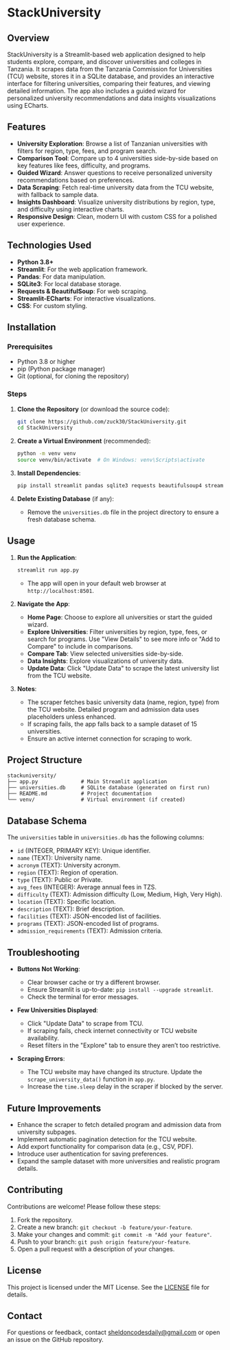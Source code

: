 # StackUniversity

## Overview

StackUniversity is a Streamlit-based web application designed to help students explore, compare, and discover universities and colleges in Tanzania. It scrapes data from the Tanzania Commission for Universities (TCU) website, stores it in a SQLite database, and provides an interactive interface for filtering universities, comparing their features, and viewing detailed information. The app also includes a guided wizard for personalized university recommendations and data insights visualizations using ECharts.

## Features

- **University Exploration**: Browse a list of Tanzanian universities with filters for region, type, fees, and program search.
- **Comparison Tool**: Compare up to 4 universities side-by-side based on key features like fees, difficulty, and programs.
- **Guided Wizard**: Answer questions to receive personalized university recommendations based on preferences.
- **Data Scraping**: Fetch real-time university data from the TCU website, with fallback to sample data.
- **Insights Dashboard**: Visualize university distributions by region, type, and difficulty using interactive charts.
- **Responsive Design**: Clean, modern UI with custom CSS for a polished user experience.

## Technologies Used

- **Python 3.8+**
- **Streamlit**: For the web application framework.
- **Pandas**: For data manipulation.
- **SQLite3**: For local database storage.
- **Requests & BeautifulSoup**: For web scraping.
- **Streamlit-ECharts**: For interactive visualizations.
- **CSS**: For custom styling.

## Installation

### Prerequisites

- Python 3.8 or higher
- pip (Python package manager)
- Git (optional, for cloning the repository)

### Steps

1. **Clone the Repository** (or download the source code):
   ```bash
   git clone https://github.com/zuck30/StackUniversity.git
   cd StackUniversity
   ```

2. **Create a Virtual Environment** (recommended):
   ```bash
   python -m venv venv
   source venv/bin/activate  # On Windows: venv\Scripts\activate
   ```

3. **Install Dependencies**:
   ```bash
   pip install streamlit pandas sqlite3 requests beautifulsoup4 streamlit-echarts
   ```

4. **Delete Existing Database** (if any):
   - Remove the `universities.db` file in the project directory to ensure a fresh database schema.

## Usage

1. **Run the Application**:
   ```bash
   streamlit run app.py
   ```
   - The app will open in your default web browser at `http://localhost:8501`.

2. **Navigate the App**:
   - **Home Page**: Choose to explore all universities or start the guided wizard.
   - **Explore Universities**: Filter universities by region, type, fees, or search for programs. Use "View Details" to see more info or "Add to Compare" to include in comparisons.
   - **Compare Tab**: View selected universities side-by-side.
   - **Data Insights**: Explore visualizations of university data.
   - **Update Data**: Click "Update Data" to scrape the latest university list from the TCU website.

3. **Notes**:
   - The scraper fetches basic university data (name, region, type) from the TCU website. Detailed program and admission data uses placeholders unless enhanced.
   - If scraping fails, the app falls back to a sample dataset of 15 universities.
   - Ensure an active internet connection for scraping to work.

## Project Structure

```
stackuniversity/
├── app.py              # Main Streamlit application
├── universities.db     # SQLite database (generated on first run)
├── README.md           # Project documentation
└── venv/               # Virtual environment (if created)
```

## Database Schema

The `universities` table in `universities.db` has the following columns:

- `id` (INTEGER, PRIMARY KEY): Unique identifier.
- `name` (TEXT): University name.
- `acronym` (TEXT): University acronym.
- `region` (TEXT): Region of operation.
- `type` (TEXT): Public or Private.
- `avg_fees` (INTEGER): Average annual fees in TZS.
- `difficulty` (TEXT): Admission difficulty (Low, Medium, High, Very High).
- `location` (TEXT): Specific location.
- `description` (TEXT): Brief description.
- `facilities` (TEXT): JSON-encoded list of facilities.
- `programs` (TEXT): JSON-encoded list of programs.
- `admission_requirements` (TEXT): Admission criteria.

## Troubleshooting

- **Buttons Not Working**:
  - Clear browser cache or try a different browser.
  - Ensure Streamlit is up-to-date: `pip install --upgrade streamlit`.
  - Check the terminal for error messages.

- **Few Universities Displayed**:
  - Click "Update Data" to scrape from TCU.
  - If scraping fails, check internet connectivity or TCU website availability.
  - Reset filters in the "Explore" tab to ensure they aren’t too restrictive.

- **Scraping Errors**:
  - The TCU website may have changed its structure. Update the `scrape_university_data()` function in `app.py`.
  - Increase the `time.sleep` delay in the scraper if blocked by the server.

## Future Improvements

- Enhance the scraper to fetch detailed program and admission data from university subpages.
- Implement automatic pagination detection for the TCU website.
- Add export functionality for comparison data (e.g., CSV, PDF).
- Introduce user authentication for saving preferences.
- Expand the sample dataset with more universities and realistic program details.

## Contributing

Contributions are welcome! Please follow these steps:

1. Fork the repository.
2. Create a new branch: `git checkout -b feature/your-feature`.
3. Make your changes and commit: `git commit -m "Add your feature"`.
4. Push to your branch: `git push origin feature/your-feature`.
5. Open a pull request with a description of your changes.

## License

This project is licensed under the MIT License. See the [LICENSE](LICENSE) file for details.

## Contact

For questions or feedback, contact [sheldoncodesdaily@gmail.com](mailto:sheldoncodesdaily@gmail.com) or open an issue on the GitHub repository.
